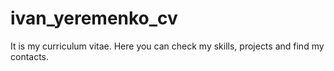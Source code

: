 # ivan_yeremenko_cv
It is my curriculum vitae.
Here you can check my skills, projects and find my contacts.
